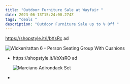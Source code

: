 ```yaml
---
title: "Outdoor Furniture Sale at Wayfair "
date: 2023-06-13T15:24:00.274Z
tags: "deals "
description: "Outdoor Furniture Sale up to % Off "
---
```

<!--StartFragment--> 

https://shopstyle.it/l/bXsRc ad 

![Wicker/rattan 6 - Person Seating Group With Cushions](https://secure.img1-cg.wfcdn.com/im/14991956/resize-h310-w310%5Ecompr-r85/2079/207970686/Wicker/rattan+6+-+Person+Seating+Group+With+Cushions.jpg)

<!--EndFragment-->

* <!--StartFragment--> https://shopstyle.it/l/bXsRO ad 

  ![Marciano Adirondack Set](https://secure.img1-cg.wfcdn.com/im/66322559/resize-h755-w755%5Ecompr-r85/7629/76292936/Marciano+Adirondack+Set.jpg)

  <!--EndFragment-->
*